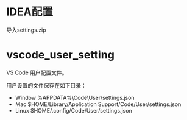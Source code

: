 # IDEA配置

导入settings.zip

# vscode_user_setting

VS Code 用户配置文件。

用户设置的文件保存在如下目录： 
- Window %APPDATA%\Code\User\settings.json 
- Mac $HOME/Library/Application Support/Code/User/settings.json 
- Linux $HOME/.config/Code/User/settings.json

